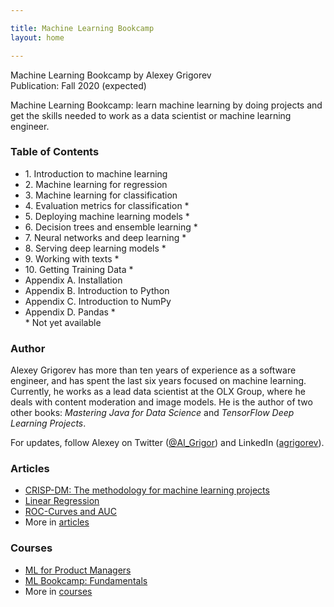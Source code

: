 ```yaml
---

title: Machine Learning Bookcamp
layout: home

---
```


Machine Learning Bookcamp by Alexey Grigorev<br/>
Publication: Fall 2020 (expected)

Machine Learning Bookcamp: learn machine learning by doing projects and get the skills needed
to work as a data scientist or machine learning engineer.


### Table of Contents

<ul>
    <li>1. Introduction to machine learning</li>
    <li>2. Machine learning for regression</li>
    <li>3. Machine learning for classification</li>
    <li><span class="wip">4. Evaluation metrics for classification *</span></li>
    <li><span class="wip">5. Deploying machine learning models *</span></li>
    <li><span class="wip">6. Decision trees and ensemble learning *</span></li>
    <li><span class="wip">7. Neural networks and deep learning *</span></li>
    <li><span class="wip">8. Serving deep learning models *</span></li>
    <li><span class="wip">9. Working with texts *</span></li>
    <li><span class="wip">10. Getting Training Data *</span></li>
    <li>Appendix A. Installation</li>
    <li>Appendix B. Introduction to Python</li>
    <li>Appendix C. Introduction to NumPy</li>
    <li><span class="wip">Appendix D. Pandas *</span></li>
    <li style="list-style-type:none;">* Not yet available</li>
</ul>


### Author

Alexey Grigorev has more than ten years of experience as a software engineer, and has spent the last six years
focused on machine learning. Currently, he works as a lead data scientist at the OLX Group, where he deals
with content moderation and image models. He is the author of two other books: 
<i>Mastering Java for Data Science</i> and <i>TensorFlow Deep Learning Projects</i>.

For updates, follow Alexey on Twitter ([@Al_Grigor](https://twitter.com/Al_Grigor)) and
LinkedIn ([agrigorev](https://www.linkedin.com/in/agrigorev)).


### Articles

* [CRISP-DM: The methodology for machine learning projects](/article/crisp-dm)
* <a href="#">Linear Regression</a>
* <a href="#">ROC-Curves and AUC</a>
* More in <a href="/articles">articles</a>


### Courses 

* <a href="#">ML for Product Managers</a>
* <a href="#">ML Bookcamp: Fundamentals</a>
* More in <a href="/courses">courses</a>
